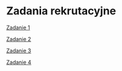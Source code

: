 # Zadania rekrutacyjne

[Zadanie 1](https://schriker.github.io/grupa_it_tasks/Task_1/)

[Zadanie 2](https://schriker.github.io/grupa_it_tasks/Task_2/dist/)

[Zadanie 3](https://schriker.github.io/grupa_it_tasks/Task_3/)

[Zadanie 4](https://schriker.github.io/grupa_it_tasks/Task_4/)